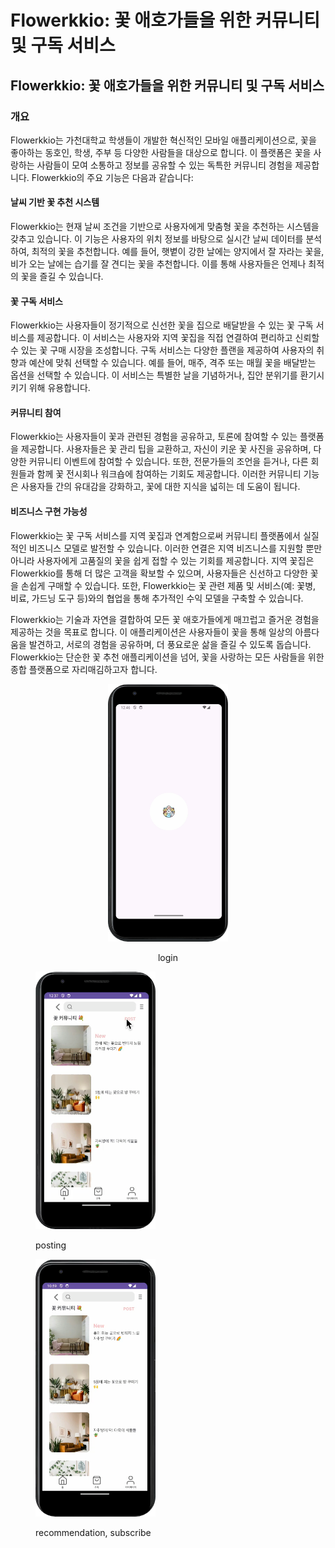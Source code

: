 # Flowerkkio: 꽃 애호가들을 위한 커뮤니티 및 구독 서비스

## Flowerkkio: 꽃 애호가들을 위한 커뮤니티 및 구독 서비스

### 개요

Flowerkkio는 가천대학교 학생들이 개발한 혁신적인 모바일 애플리케이션으로, 꽃을 좋아하는 동호인, 학생, 주부 등 다양한 사람들을 대상으로 합니다. 이 플랫폼은 꽃을 사랑하는 사람들이 모여 소통하고 정보를 공유할 수 있는 독특한 커뮤니티 경험을 제공합니다. Flowerkkio의 주요 기능은 다음과 같습니다:

#### 날씨 기반 꽃 추천 시스템

Flowerkkio는 현재 날씨 조건을 기반으로 사용자에게 맞춤형 꽃을 추천하는 시스템을 갖추고 있습니다. 이 기능은 사용자의 위치 정보를 바탕으로 실시간 날씨 데이터를 분석하여, 최적의 꽃을 추천합니다. 예를 들어, 햇볕이 강한 날에는 양지에서 잘 자라는 꽃을, 비가 오는 날에는 습기를 잘 견디는 꽃을 추천합니다. 이를 통해 사용자들은 언제나 최적의 꽃을 즐길 수 있습니다.

#### 꽃 구독 서비스

Flowerkkio는 사용자들이 정기적으로 신선한 꽃을 집으로 배달받을 수 있는 꽃 구독 서비스를 제공합니다. 이 서비스는 사용자와 지역 꽃집을 직접 연결하여 편리하고 신뢰할 수 있는 꽃 구매 시장을 조성합니다. 구독 서비스는 다양한 플랜을 제공하여 사용자의 취향과 예산에 맞춰 선택할 수 있습니다. 예를 들어, 매주, 격주 또는 매월 꽃을 배달받는 옵션을 선택할 수 있습니다. 이 서비스는 특별한 날을 기념하거나, 집안 분위기를 환기시키기 위해 유용합니다.

#### 커뮤니티 참여

Flowerkkio는 사용자들이 꽃과 관련된 경험을 공유하고, 토론에 참여할 수 있는 플랫폼을 제공합니다. 사용자들은 꽃 관리 팁을 교환하고, 자신이 키운 꽃 사진을 공유하며, 다양한 커뮤니티 이벤트에 참여할 수 있습니다. 또한, 전문가들의 조언을 듣거나, 다른 회원들과 함께 꽃 전시회나 워크숍에 참여하는 기회도 제공합니다. 이러한 커뮤니티 기능은 사용자들 간의 유대감을 강화하고, 꽃에 대한 지식을 넓히는 데 도움이 됩니다.

#### 비즈니스 구현 가능성

Flowerkkio는 꽃 구독 서비스를 지역 꽃집과 연계함으로써 커뮤니티 플랫폼에서 실질적인 비즈니스 모델로 발전할 수 있습니다. 이러한 연결은 지역 비즈니스를 지원할 뿐만 아니라 사용자에게 고품질의 꽃을 쉽게 접할 수 있는 기회를 제공합니다. 지역 꽃집은 Flowerkkio를 통해 더 많은 고객을 확보할 수 있으며, 사용자들은 신선하고 다양한 꽃을 손쉽게 구매할 수 있습니다. 또한, Flowerkkio는 꽃 관련 제품 및 서비스(예: 꽃병, 비료, 가드닝 도구 등)와의 협업을 통해 추가적인 수익 모델을 구축할 수 있습니다.

Flowerkkio는 기술과 자연을 결합하여 모든 꽃 애호가들에게 매끄럽고 즐거운 경험을 제공하는 것을 목표로 합니다. 이 애플리케이션은 사용자들이 꽃을 통해 일상의 아름다움을 발견하고, 서로의 경험을 공유하며, 더 풍요로운 삶을 즐길 수 있도록 돕습니다. Flowerkkio는 단순한 꽃 추천 애플리케이션을 넘어, 꽃을 사랑하는 모든 사람들을 위한 종합 플랫폼으로 자리매김하고자 합니다.

<div align="center" data-full-width="true">

<figure><img src=".gitbook/assets/image.png" alt="" width="192"><figcaption><p>login</p></figcaption></figure>

</div>

<figure><img src=".gitbook/assets/image (1).png" alt="" width="192"><figcaption><p>posting</p></figcaption></figure>

<figure><img src=".gitbook/assets/image (3).png" alt="" width="192"><figcaption><p>recommendation, subscribe</p></figcaption></figure>

